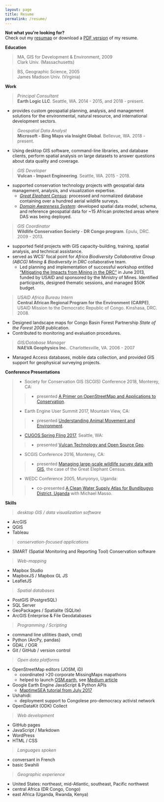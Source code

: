 ```yaml
---
layout: page
title: Resume
permalink: /resume/
---
```


**Not what you're looking for?** <br/>
Check out my [resumap](/maps/resumap.html)
or download a [PDF version](/assets/JoelMasselink_Resume_2018.pdf) of my resume.

**Education**
>MA, GIS for Development & Environment, 2009<br>
Clark Univ. (Massachusetts)

>BS, Geographic Science, 2005<br> James Madison Univ. (Virginia)<br>

**Work**
>*Principal Consultant*<br>
**Earth Logic LLC**. Seattle, WA. 2014 - 2015, and 2018 - present. <br>
- provides custom geospatial planning, analysis, and management solutions for the environmental, natural resource, and international development sectors.

>*Geospatial Data Analyst* <br>
**Microsoft - Bing Maps via Insight Global**. Bellevue, WA. 2018 - present. <br>
- 	Using desktop GIS software, command-line libraries, and database clients, perform spatial
analysis on large datasets to answer questions about data quality and coverage.

>*GIS Developer* <br>
**Vulcan - Impact Engineering**. Seattle, WA. 2015 - 2018. <br>
- supported conservation technology projects with geospatial data management, analysis, and visualization expertise.
  - [*Great Elephant Census*](http://www.greatelephantcensus.com): processed and normalized database containing over a hundred aerial wildlife surveys.
  - [*Domain Awareness System*](https://www.vulcan.com/news/articles/2017/domain-awareness-system): developed spatial data model, schema, and reference geospatial data for ~15 African protected areas where DAS was being deployed.

>*GIS Coordinator*<br>
**Wildlife Conservation Society - DR Congo program**. Epulu, DRC. 2009 - 2013.<br>
- supported field projects with GIS capacity-building, training, spatial analysis, and technical assistance.
- served as WCS' focal point for *Africa Biodiversity Collaborative Group (ABCG) Mining & Biodiversity in DRC* collaborative team.
  - Led planning and implementation of successful workshop entitled [“Mitigating the Impacts from Mining in the DRC”](http://pfbc-cbfp.org/news_en/items/ABCG-ENEN.html) in June 2013, funded by USAID and sponsored by the Ministry of Mines. Identified participants, designed thematic sessions, and managed $50K budget.

>*USAID Africa Bureau Intern*<br>
**Central African Regional Program for the Environment (CARPE)**, USAID Mission to the Democratic Republic of Congo. Kinshasa, DRC. 2008.
-	Designed landscape maps for Congo Basin Forest Partnership *State of the Forest 2008* publication.
-	Contributed to monitoring and evaluation procedures.


>*GIS/Database Manager*<br>
**NAEVA Geophysics Inc.**. Charlottesville, VA. 2006 - 2007
- Managed Access databases, mobile data collection, and provided GIS support for geophysical surveying projects.

**Conference Presentations**
>- Society for Conservation GIS (SCGIS) Conference 2018, Monterey, CA:
>>- presented [A Primer on OpenStreetMap and Applications to Conservation](https://docs.google.com/presentation/d/1zVOn-MY0yLkzi1AFVDWnqPjft8Fsf8NJmRQKGiEDTBs/edit?usp=sharing).
>- Earth Engine User Summit 2017, Mountain View, CA:
>>- presented [Understanding Animal Movement and Environment](https://docs.google.com/presentation/d/14UHLrFn7n6dfb2h123iTMtvfQv5uh2Y0bfFZWEM5s-s/edit?usp=sharing).
>- [CUGOS Spring Fling 2017](http://cugos.org/2017-spring-fling/), Seattle, WA:
>>- presented [Vulcan Technology and Open Source Geo](https://docs.google.com/presentation/d/1HMY_MwSUD6JIrUWDZkEBIrvUXz7oM6YSfhexk7ZhnZA/edit?usp=sharing).
>- SCGIS Conference 2016, Monterey, CA:
>>- presented [Managing large-scale wildlife survey data with GIS](http://www.conservationgis.org/scgis/2016/Scgis2016PROC.html#joel), the case of the Great Elephant Census.
>- WEDC Conference 2005, Munyonyo, Uganda:
>>- co-presented [A Clean Water Supply Atlas for Bundibugyo District, Uganda](http://wedc.lboro.ac.uk/resources/conference/31/Masso.pdf) with Michael Masso.

**Skills**
>*desktop GIS / data visualization software*
- ArcGIS
- QGIS
- Tableau

>*conservation-focused applications*
- SMART (Spatial Monitoring and Reporting Tool) Conservation software

>*Web-mapping*
- Mapbox Studio
- MapboxJS / Mapbox GL JS
- LeafletJS

>*Spatial databases*
- PostGIS (PostgreSQL)
- SQL Server
- GeoPackages / Spatialite (SQLite)
- ArcGIS Enterprise & File Geodatabases

>*Programming / Scripting*
- command line utilities (bash, cmd)
- Python (ArcPy, pandas)
- GDAL / OGR
- Git / GitHub / version control

>*Open data platforms*
- OpenStreetMap editors (JOSM, iD)
  - coordinated >20 corporate MissingMaps mapathons
  - helped to launch [OSM.earth](https://osm.earth), see [Medium article](https://blog.mapbox.com/a-mapathon-for-the-environment-with-osm-earth-8f0f2fd187d3)
- Google Earth Engine JavaScript & Python APIs
  - [MaptimeSEA tutorial from July 2017](http://maptimesea.github.io/2017/07/12/earthengine.html)
- Ushahidi:
  - deployment support to Congolese pro-democracy activist network
- OpenDataKit (ODK) Collect

>*Web development*
- GitHub pages
- JavaScript / Markdown
- WordPress
- HTML / CSS

>*Languages spoken*
- conversant in French
- basic Swahili

>*Geographic experience*
- United States: northeast, mid-Atlantic, southeast, Pacific northwest
- central Africa (DR Congo, Congo)
- east Africa (Uganda, Rwanda, Kenya)
